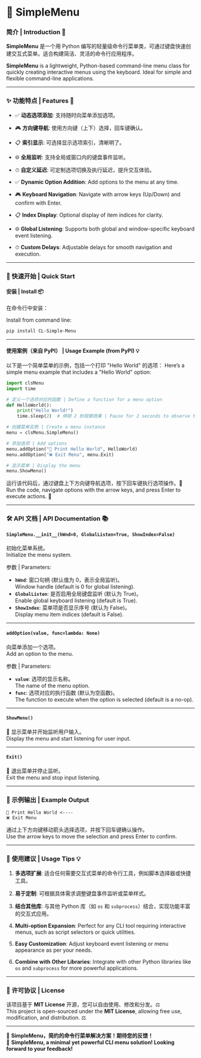 # 🌟 SimpleMenu

### 简介 | Introduction 📖

**SimpleMenu** 是一个用 Python 编写的轻量级命令行菜单类，可通过键盘快速创建交互式菜单。适合构建简洁、灵活的命令行应用程序。

**SimpleMenu** is a lightweight, Python-based command-line menu class for quickly creating interactive menus using the keyboard. Ideal for simple and flexible command-line applications.

---

### ✨ 功能特点 | Features 🔑
- ✅ **动态选项添加**: 支持随时向菜单添加选项。
- 🎮 **方向键导航**: 使用方向键（上下）选择，回车键确认。
- 📋 **索引显示**: 可选择显示选项索引，清晰明了。
- 🌐 **全局监听**: 支持全局或窗口内的键盘事件监听。
- ⏱ **自定义延迟**: 可定制选项切换及执行延迟，提升交互体验。

- ✅ **Dynamic Option Addition**: Add options to the menu at any time.
- 🎮 **Keyboard Navigation**: Navigate with arrow keys (Up/Down) and confirm with Enter.
- 📋 **Index Display**: Optional display of item indices for clarity.
- 🌐 **Global Listening**: Supports both global and window-specific keyboard event listening.
- ⏱ **Custom Delays**: Adjustable delays for smooth navigation and execution.

---

### 🚀 快速开始 | Quick Start

#### 安装 | Install 📦
在命令行中安装：

Install from command line:
```bash
pip install CL-Simple-Menu
```

---

#### 使用案例（来自 PyPI） | Usage Example (from PyPI) 💡

以下是一个简单菜单的示例，包括一个打印 "Hello World" 的选项：
Here’s a simple menu example that includes a "Hello World" option:

```python
import clsMenu
import time

# 定义一个选项对应的函数 | Define a function for a menu option
def HelloWorld():
    print("Hello World!")
    time.sleep(2)  # 停顿 2 秒观察效果 | Pause for 2 seconds to observe the output

# 创建菜单实例 | Create a menu instance
menu = clsMenu.SimpleMenu()

# 添加选项 | Add options
menu.addOption("🌟 Print Hello World", HelloWorld)
menu.addOption("❌ Exit Menu", menu.Exit)

# 显示菜单 | Display the menu
menu.ShowMenu()
```

运行该代码后，通过键盘上下方向键导航选项，按下回车键执行选项操作。🎉  
Run the code, navigate options with the arrow keys, and press Enter to execute actions. 🎉

---

### 🛠️ API 文档 | API Documentation 📚

#### `SimpleMenu.__init__(hWnd=0, GlobalListen=True, ShowIndex=False)`
初始化菜单系统。  
Initialize the menu system.

参数 | Parameters:
- **`hWnd`**: 窗口句柄 (默认值为 0，表示全局监听)。  
  Window handle (default is 0 for global listening).
- **`GlobalListen`**: 是否启用全局键盘监听 (默认为 True)。  
  Enable global keyboard listening (default is True).
- **`ShowIndex`**: 菜单项是否显示序号 (默认为 False)。  
  Display menu item indices (default is False).

---

#### `addOption(value, func=lambda: None)`
向菜单添加一个选项。  
Add an option to the menu.

参数 | Parameters:
- **`value`**: 选项的显示名称。  
  The name of the menu option.
- **`func`**: 选项对应的执行函数 (默认为空函数)。  
  The function to execute when the option is selected (default is a no-op).

---

#### `ShowMenu()`
📜 显示菜单并开始监听用户输入。  
Display the menu and start listening for user input.

---

#### `Exit()`
🚪 退出菜单并停止监听。  
Exit the menu and stop input listening.

---

### 🎨 示例输出 | Example Output
```text
🌟 Print Hello World <----
❌ Exit Menu
```
通过上下方向键移动箭头选择选项，并按下回车键确认操作。  
Use the arrow keys to move the selection and press Enter to confirm.

---

### 🧩 使用建议 | Usage Tips 💡
1. **多选项扩展**: 适合任何需要交互式菜单的命令行工具，例如脚本选择器或快捷工具。
2. **易于定制**: 可根据具体需求调整键盘事件监听或菜单样式。
3. **结合其他库**: 与其他 Python 库（如 `os` 和 `subprocess`）结合，实现功能丰富的交互式应用。

1. **Multi-option Expansion**: Perfect for any CLI tool requiring interactive menus, such as script selectors or quick utilities.
2. **Easy Customization**: Adjust keyboard event listening or menu appearance as per your needs.
3. **Combine with Other Libraries**: Integrate with other Python libraries like `os` and `subprocess` for more powerful applications.

---

### 📜 许可协议 | License
该项目基于 **MIT License** 开源，您可以自由使用、修改和分发。⚖️  
This project is open-sourced under the **MIT License**, allowing free use, modification, and distribution. ⚖️

---

🎉 **SimpleMenu，简约的命令行菜单解决方案！期待您的反馈！**  
🎉 **SimpleMenu, a minimal yet powerful CLI menu solution! Looking forward to your feedback!**
